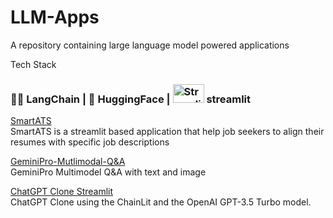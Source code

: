 # LLM-Apps
A repository containing large language model powered applications

Tech Stack

### 🦜️🔗 LangChain | 🤗 HuggingFace | <img src="https://user-images.githubusercontent.com/7164864/217935870-c0bc60a3-6fc0-4047-b011-7b4c59488c91.png" alt="Streamlit logo" width="50" height="30" ></img> streamlit    
 



[SmartATS](https://github.com/sathyanaravind/LLM-Apps/tree/main/SmartATS)  
SmartATS is a streamlit based application that help job seekers to align their resumes with specific job descriptions

[GeminiPro-Mutlimodal-Q&A](https://github.com/sathyanaravind/LLM-Apps/tree/main/GeminiPro-Mutlimodal-Q%26A)  
GeminiPro Multimodel Q&A with text and image

[ChatGPT Clone Streamlit](https://github.com/sathyanaravind/LLM-Apps/edit/main/ChatGPT-Clone-Chainlit)  
ChatGPT Clone using the ChainLit and the OpenAI GPT-3.5 Turbo model. 



